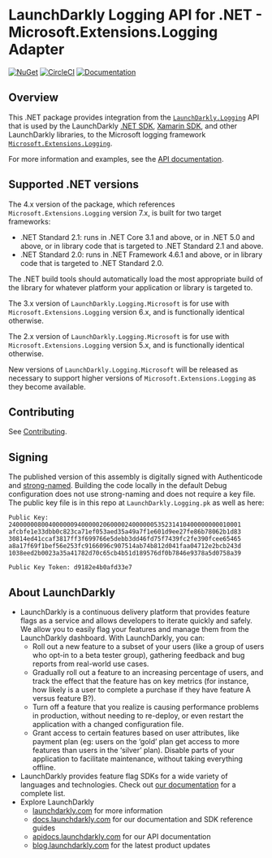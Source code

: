 # LaunchDarkly Logging API for .NET - Microsoft.Extensions.Logging Adapter

[![NuGet](https://img.shields.io/nuget/v/LaunchDarkly.Logging.Microsoft.svg?style=flat-square)](https://www.nuget.org/packages/LaunchDarkly.Logging.Microsoft/)
[![CircleCI](https://circleci.com/gh/launchdarkly/dotnet-logging-adapter-ms.svg?style=shield)](https://circleci.com/gh/launchdarkly/dotnet-logging-adapter-ms)
[![Documentation](https://img.shields.io/static/v1?label=GitHub+Pages&message=reference&color=00add8)](https://launchdarkly.github.io/dotnet-logging-adapter-ms)

## Overview

This .NET package provides integration from the [`LaunchDarkly.Logging`](https://launchdarkly.github.io/dotnet-logging) API that is used by the LaunchDarkly [.NET SDK](https://github.com/launchdarkly/dotnet-server-sdk), [Xamarin SDK](https://github.com/launchdarkly/xamarin-client-sdk), and other LaunchDarkly libraries, to the Microsoft logging framework [`Microsoft.Extensions.Logging`](https://docs.microsoft.com/en-us/dotnet/api/microsoft.extensions.logging?view=dotnet-plat-ext-5.0).

For more information and examples, see the [API documentation](https://launchdarkly.github.io/dotnet-logging-adapter-ms).

## Supported .NET versions

The 4.x version of the package, which references `Microsoft.Extensions.Logging` version 7.x, is built for two target frameworks:

* .NET Standard 2.1: runs in .NET Core 3.1 and above, or in .NET 5.0 and above, or in library code that is targeted to .NET Standard 2.1 and above.
* .NET Standard 2.0: runs in .NET Framework 4.6.1 and above, or in library code that is targeted to .NET Standard 2.0.

The .NET build tools should automatically load the most appropriate build of the library for whatever platform your application or library is targeted to.

The 3.x version of `LaunchDarkly.Logging.Microsoft` is for use with `Microsoft.Extensions.Logging` version 6.x, and is functionally identical otherwise.

The 2.x version of `LaunchDarkly.Logging.Microsoft` is for use with `Microsoft.Extensions.Logging` version 5.x, and is functionally identical otherwise.

New versions of `LaunchDarkly.Logging.Microsoft` will be released as necessary to support higher versions of `Microsoft.Extensions.Logging` as they become available.

## Contributing

See [Contributing](https://github.com/launchdarkly/dotnet-logging-adapter-ms/blob/master/CONTRIBUTING.md).

## Signing

The published version of this assembly is digitally signed with Authenticode and [strong-named](https://docs.microsoft.com/en-us/dotnet/framework/app-domains/strong-named-assemblies). Building the code locally in the default Debug configuration does not use strong-naming and does not require a key file. The public key file is in this repo at `LaunchDarkly.Logging.pk` as well as here:

```
Public Key:
2400000080040000009400000206000024000000535231410400000000010001
afcbfe1e33dbb0c823ca71ef053aed35a49a7f1e601d9ee27fe86b78062b1d83
30814ed41ccaf3817ff3f699766e5debb3dd46fd75f7439fc2fe390fcee65465
a8a17f69f1bef56e253fc9166096c907514ab74b812d041faa04712e2bcb243d
1038eed2b0023a35a41782d70c65cb4b51d189576df0b7846e9378a5d0758a39

Public Key Token: d9182e4b0afd33e7
```

## About LaunchDarkly
 
* LaunchDarkly is a continuous delivery platform that provides feature flags as a service and allows developers to iterate quickly and safely. We allow you to easily flag your features and manage them from the LaunchDarkly dashboard.  With LaunchDarkly, you can:
    * Roll out a new feature to a subset of your users (like a group of users who opt-in to a beta tester group), gathering feedback and bug reports from real-world use cases.
    * Gradually roll out a feature to an increasing percentage of users, and track the effect that the feature has on key metrics (for instance, how likely is a user to complete a purchase if they have feature A versus feature B?).
    * Turn off a feature that you realize is causing performance problems in production, without needing to re-deploy, or even restart the application with a changed configuration file.
    * Grant access to certain features based on user attributes, like payment plan (eg: users on the ‘gold’ plan get access to more features than users in the ‘silver’ plan). Disable parts of your application to facilitate maintenance, without taking everything offline.
* LaunchDarkly provides feature flag SDKs for a wide variety of languages and technologies. Check out [our documentation](https://docs.launchdarkly.com/docs) for a complete list.
* Explore LaunchDarkly
    * [launchdarkly.com](https://www.launchdarkly.com/ "LaunchDarkly Main Website") for more information
    * [docs.launchdarkly.com](https://docs.launchdarkly.com/  "LaunchDarkly Documentation") for our documentation and SDK reference guides
    * [apidocs.launchdarkly.com](https://apidocs.launchdarkly.com/  "LaunchDarkly API Documentation") for our API documentation
    * [blog.launchdarkly.com](https://blog.launchdarkly.com/  "LaunchDarkly Blog Documentation") for the latest product updates